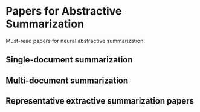 # Papers for Abstractive Summarization
Must-read papers for neural abstractive summarization.

## Single-document summarization

## Multi-document summarization

## Representative extractive summarization papers
